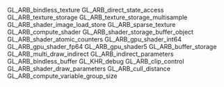 GL_ARB_bindless_texture
GL_ARB_direct_state_access
GL_ARB_texture_storage
GL_ARB_texture_storage_multisample
GL_ARB_shader_image_load_store
GL_ARB_sparse_texture
GL_ARB_compute_shader
GL_ARB_shader_storage_buffer_object
GL_ARB_shader_atomic_counters
GL_ARB_gpu_shader_int64
GL_ARB_gpu_shader_fp64
GL_ARB_gpu_shader5
GL_ARB_buffer_storage
GL_ARB_multi_draw_indirect
GL_ARB_indirect_parameters
GL_ARB_bindless_buffer
GL_KHR_debug
GL_ARB_clip_control
GL_ARB_shader_draw_parameters
GL_ARB_cull_distance
GL_ARB_compute_variable_group_size
